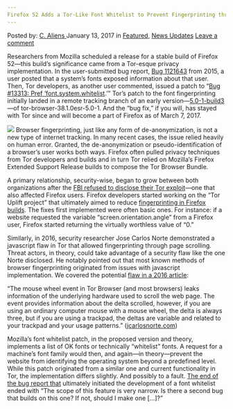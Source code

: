 ```yaml
---
Firefox 52 Adds a Tor-Like Font Whitelist to Prevent Fingerprinting through OS Fonts
---
```

<article class="post-listing post-17489 post type-post status-publish format-standard has-post-thumbnail hentry  tag-4830 tag-adds tag-fingerprinting tag-firefox tag-font tag-fonts tag-os tag-prevent like tag-whitelist">
    <div class="post-inner">
        <span>Posted by: <a href="https://www.deepdotweb.com/author/caliens/" title="">C. Aliens </a></span>
    <span>January 13, 2017</span>
    <span>in <a href="https://www.deepdotweb.com/category/deepdot-news/" rel="category tag">Featured</a>, <a href="https://www.deepdotweb.com/category/news-updates/" rel="category tag">News Updates</a></span>
    <span><a href="https://www.deepdotweb.com/2017/01/13/firefox-52-adds-tor-like-font-whitelist-prevent-fingerprinting-os-fonts/#respond">Leave a comment</a></span>
    </p>
    <div class="clear"></div>
    <div class="entry">
    <p>Researchers from Mozilla scheduled a release for a stable build of Firefox 52—this build’s significance came from a Tor-esque privacy implementation. In the user-submitted bug report, <a href="https://bugzilla.mozilla.org/show_bug.cgi?id=1121643">Bug 1121643</a> from 2015, a user posted that a system’s fonts exposed information about that user. Then, Tor developers, as another user commented, issued a patch to “<a href="https://gitweb.torproject.org/tor-browser.git/commit/?h=tor-browser-38.1.0esr-5.0-1&amp;id=2a36205b70076fc26145400addaa383142d71c81">Bug #13313: Pref &#8216;font.system.whitelist</a>.&#8217;” Tor’s patch to the font fingerprinting initially landed in a remote tracking branch of an early version—<a href="https://gitweb.torproject.org/tor-browser.git/tag/?h=tor-browser-38.1.0esr-5.0-1&amp;id=tor-browser-38.1.0esr-5.0-1-build3">5.0-1-build3</a>—of tor-browser-38.1.0esr-5.0-1. And the “bug fix,” if you will, has stayed with Tor since and will become a part of Firefox as of March 7, 2017.</p>
    <p><img class="wp-image-17491 aligncenter" src="/imgs/2017/01/word-image-4.jpeg" srcset="/imgs/2017/01/word-image-4.jpeg 526w, /imgs/2017/01/word-image-4-300x173.jpeg 300w" sizes="(max-width: 526px) 100vw, 526px" /> Browser fingerprinting, just like any form of de-anonymization, is not a new type of internet tracking. In many recent cases, the issue relied heavily on human error. Granted, the de-anonymization or pseudo-identification of a browser’s user works both ways. Firefox often pulled privacy techniques from Tor developers and builds and in turn Tor relied on Mozilla’s Firefox Extended Support Release builds to compose the Tor Browser Bundle.</p>
    <p>A primary relationship, security-wise, began to grow between both organizations after the <a href="https://www.deepdotweb.com/2016/06/28/fbi-is-trying-to-hide-their-tor-exploit-for-good/">FBI refused to disclose their Tor exploit</a>—one that also affected Firefox users. Firefox developers started working on the “Tor Uplift project” that ultimately aimed to reduce <a href="https://www.deepdotweb.com/2016/07/10/mozilla-implementing-tor-privacy-features-firefox-builds/">fingerprinting in Firefox builds</a>. The fixes first implemented were often basic ones. For instance: if a website requested the variable “screen.orientation.angle” from a Firefox user, Firefox started returning the virtually worthless value of “0.”</p>
    <p>Similarly, in 2016, security researcher Jose Carlos Norte demonstrated a javascript flaw in Tor that allowed fingerprinting through page scrolling. Threat actors, in theory, could take advantage of a security flaw like the one Norte disclosed. He notably pointed out that most known methods of browser fingerprinting originated from issues with javascript implementation. We covered the potential <a href="https://www.deepdotweb.com/2016/03/19/yet-another-way-you-can-be-fingerprinted-while-using-tor/">flaw in a 2016 article</a>:</p>
    <p>“The mouse wheel event in Tor Browser (and most browsers) leaks information of the underlying hardware used to scroll the web page. The event provides information about the delta scrolled, however, if you are using an ordinary computer mouse with a mouse wheel, the delta is always three, but if you are using a trackpad, the deltas are variable and related to your trackpad and your usage patterns.” (<a href="http://jcarlosnorte.com/security/2016/03/06/advanced-tor-browser-fingerprinting.html">jcarlosnorte.com</a>)</p>
    <p>Mozilla’s font whitelist patch, in the proposed version and theory, implements a list of OK fonts or technically “whitelist” fonts. A request for a machine’s font family would then, and again—in theory—prevent the website from identifying the operating system beyond a predefined level. While this patch originated from a similar one and current functionality in Tor, the implementation differs slightly. And possibly to a fault. <a href="https://bugzilla.mozilla.org/show_bug.cgi?id=1121643">The end of the bug report that</a> ultimately initiated the development of a font whitelist ended with “The scope of this feature is very narrow. Is there a second bug that builds on this one? If not, should I make one […]?”</p>
    </div>
    <span style="display:none"><a href="https://www.deepdotweb.com/tag/52/" rel="tag">52</a> <a href="https://www.deepdotweb.com/tag/adds/" rel="tag">adds</a> <a href="https://www.deepdotweb.com/tag/fingerprinting/" rel="tag">fingerprinting</a> <a href="https://www.deepdotweb.com/tag/firefox/" rel="tag">firefox</a> <a href="https://www.deepdotweb.com/tag/font/" rel="tag">font</a> <a href="https://www.deepdotweb.com/tag/fonts/" rel="tag">fonts</a> <a href="https://www.deepdotweb.com/tag/os/" rel="tag">os</a> <a href="https://www.deepdotweb.com/tag/prevent/" rel="tag">prevent</a> <a href="https://www.deepdotweb.com/tag/torlike/" rel="tag">torlike</a> <a href="https://www.deepdotweb.com/tag/whitelist/" rel="tag">whitelist</a></span> <span style="display:none" class="updated">2017-01-13</span>
    <div style="display:none" class="vcard author" itemprop="author" itemscope itemtype="http://schema.org/Person"><strong class="fn" itemprop="name"><a href="https://www.deepdotweb.com/author/caliens/" title="Posts by C. Aliens" rel="author">C. Aliens</a></strong></div>
    </div>
</article>

